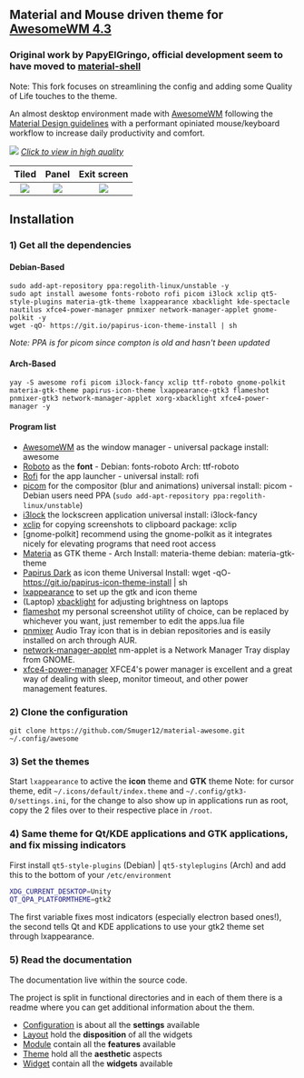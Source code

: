 ## Material and Mouse driven theme for [AwesomeWM 4.3](https://awesomewm.org/)
### Original work by PapyElGringo, official development seem to have moved to [material-shell](https://github.com/PapyElGringo/material-shell)

Note: This fork focuses on streamlining the config and adding some Quality of Life touches to the theme.

An almost desktop environment made with [AwesomeWM](https://awesomewm.org/) following the [Material Design guidelines](https://material.io) with a performant opiniated mouse/keyboard workflow to increase daily productivity and comfort.

[![](./theme/PapyElGringo-theme/demo.gif?raw=true)](https://www.reddit.com/r/unixporn/comments/anp51q/awesome_material_awesome_workflow/)
*[Click to view in high quality](https://www.reddit.com/r/unixporn/comments/anp51q/awesome_material_awesome_workflow/)*

| Tiled         | Panel         | Exit screen   |
|:-------------:|:-------------:|:-------------:|
|![](https://i.imgur.com/fELCtep.png)|![](https://i.imgur.com/7IthpQS.png)|![](https://i.imgur.com/rcKOLYQ.png)|

## Installation

### 1) Get all the dependencies

#### Debian-Based

```
sudo add-apt-repository ppa:regolith-linux/unstable -y
sudo apt install awesome fonts-roboto rofi picom i3lock xclip qt5-style-plugins materia-gtk-theme lxappearance xbacklight kde-spectacle nautilus xfce4-power-manager pnmixer network-manager-applet gnome-polkit -y
wget -qO- https://git.io/papirus-icon-theme-install | sh
```

*Note: PPA is for picom since compton is old and hasn't been updated*

#### Arch-Based

```
yay -S awesome rofi picom i3lock-fancy xclip ttf-roboto gnome-polkit materia-gtk-theme papirus-icon-theme lxappearance-gtk3 flameshot pnmixer-gtk3 network-manager-applet xorg-xbacklight xfce4-power-manager -y
```

#### Program list

- [AwesomeWM](https://awesomewm.org/) as the window manager - universal package install: awesome
- [Roboto](https://fonts.google.com/specimen/Roboto) as the **font** - Debian: fonts-roboto Arch: ttf-roboto
- [Rofi](https://github.com/DaveDavenport/rofi) for the app launcher - universal install: rofi
- [picom](https://github.com/yshui/picom) for the compositor (blur and animations) universal install: picom - Debian users need PPA (`sudo add-apt-repository ppa:regolith-linux/unstable`)
- [i3lock](https://github.com/meskarune/i3lock-fancy) the lockscreen application universal install: i3lock-fancy
- [xclip](https://github.com/astrand/xclip) for copying screenshots to clipboard package: xclip
- [gnome-polkit] recommend using the gnome-polkit as it integrates nicely for elevating programs that need root access
- [Materia](https://github.com/nana-4/materia-theme) as GTK theme - Arch Install: materia-theme debian: materia-gtk-theme
- [Papirus Dark](https://github.com/PapirusDevelopmentTeam/papirus-icon-theme) as icon theme Universal Install: wget -qO- https://git.io/papirus-icon-theme-install | sh
- [lxappearance](https://sourceforge.net/projects/lxde/files/LXAppearance/) to set up the gtk and icon theme
- (Laptop) [xbacklight](https://www.x.org/archive/X11R7.5/doc/man/man1/xbacklight.1.html) for adjusting brightness on laptops 
- [flameshot](https://flameshot.js.org/#/) my personal screenshot utility of choice, can be replaced by whichever you want, just remember to edit the apps.lua file
- [pnmixer](https://github.com/nicklan/pnmixer) Audio Tray icon that is in debian repositories and is easily installed on arch through AUR.
- [network-manager-applet](https://gitlab.gnome.org/GNOME/network-manager-applet) nm-applet is a Network Manager Tray display from GNOME.
- [xfce4-power-manager](https://docs.xfce.org/xfce/xfce4-power-manager/start) XFCE4's power manager is excellent and a great way of dealing with sleep, monitor timeout, and other power management features.

### 2) Clone the configuration

```
git clone https://github.com/Smuger12/material-awesome.git ~/.config/awesome
```

### 3) Set the themes

Start `lxappearance` to active the **icon** theme and **GTK** theme
Note: for cursor theme, edit `~/.icons/default/index.theme` and `~/.config/gtk3-0/settings.ini`, for the change to also show up in applications run as root, copy the 2 files over to their respective place in `/root`.

### 4) Same theme for Qt/KDE applications and GTK applications, and fix missing indicators

First install `qt5-style-plugins` (Debian) | `qt5-styleplugins` (Arch) and add this to the bottom of your `/etc/environment`

```bash
XDG_CURRENT_DESKTOP=Unity
QT_QPA_PLATFORMTHEME=gtk2
```

The first variable fixes most indicators (especially electron based ones!), the second tells Qt and KDE applications to use your gtk2 theme set through lxappearance.

### 5) Read the documentation

The documentation live within the source code.

The project is split in functional directories and in each of them there is a readme where you can get additional information about the them.

* [Configuration](./configuration) is about all the **settings** available
* [Layout](./layout) hold the **disposition** of all the widgets
* [Module](./module) contain all the **features** available
* [Theme](./theme) hold all the **aesthetic** aspects
* [Widget](./widget) contain all the **widgets** available
